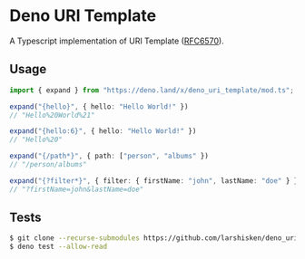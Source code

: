 # Deno URI Template 

A Typescript implementation of URI Template ([RFC6570](https://tools.ietf.org/html/rfc6570)).

## Usage

```typescript
import { expand } from "https://deno.land/x/deno_uri_template/mod.ts";

expand("{hello}", { hello: "Hello World!" })
// "Hello%20World%21"

expand("{hello:6}", { hello: "Hello World!" })
// "Hello%20"

expand("{/path*}", { path: ["person", "albums" })
// "/person/albums"

expand("{?filter*}", { filter: { firstName: "john", lastName: "doe" } })
// "?firstName=john&lastName=doe"
```

## Tests

```bash
$ git clone --recurse-submodules https://github.com/larshisken/deno_uri_template
$ deno test --allow-read
```
